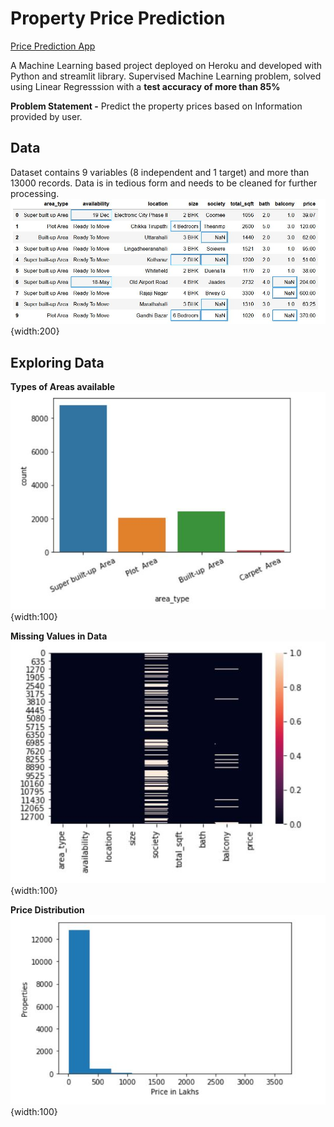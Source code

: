 # Property Price Prediction
[Price Prediction App](https://price--prediction-app.herokuapp.com)

A Machine Learning based project deployed on Heroku and developed with Python and streamlit library. Supervised Machine Learning problem, solved using Linear Regresssion with a **test accuracy of more than 85%**<br>

**Problem Statement -** Predict the property prices based on Information provided by user.
## Data
Dataset contains 9 variables (8 independent and 1 target) and more than 13000 records. Data is in tedious form and needs to be cleaned for further processing. <br>
![](screenshots/data.JPG){width:200}

## Exploring Data

**Types of Areas available**<br>
![](screenshots/area.JPG){width:100}

**Missing Values in Data**
![](screenshots/missing.JPG){width:100}

**Price Distribution**
![](screenshots/price.JPG){width:100}

